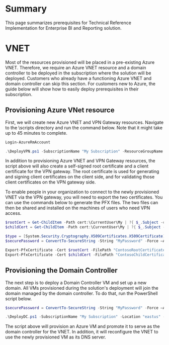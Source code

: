 ﻿# Summary
This page summarizes prerequisites for Technical Reference Implementation for Enterprise BI and Reporting solution. 

# VNET

Most of the resources provisioned will be placed in a pre-existing Azure VNET. Therefore, we require an Azure VNET resource and a domain controller to be deployed in the subscription where the solution will be deployed. Customers who already have a functioning Azure VNET and domain controller can skip this section. For customers new to Azure, the guide below will show how to easily deploy prerequisites in their subscription.

## Provisioning Azure VNet resource

First, we will create new Azure VNET and VPN Gateway resources. Navigate to the <source root>\scripts directory and run the command below. Note that it might take up to 45 minutes to complete.

```PowerShell
Login-AzureRmAccount

.\DeployVPN.ps1 -SubscriptionName "My Subscription" -ResourceGroupName "ContosoVNetGroup" -Location "eastus" -VNetName "ContosoVNet" -VNetGatewayName "ContosoGateway" -AddressPrefix "10.254.0.0/16" -GatewaySubnetPrefix "10.254.1.0/24" -OnpremiseVPNClientSubnetPrefix "192.168.200.0/24" -RootCertificateName "ContosoRootCertificate" -ChildCertificateName "ContosoChildCertificate"
```

In addition to provisioning Azure VNET and VPN Gateway resources, the script above will also create a self-signed root certificate and a client certificate for the VPN gateway. The root certificate is used for generating and signing client certificates on the client side, and for validating those client certificates on the VPN gateway side.

To enable people in your organization to connect to the newly provisioned VNET via the VPN gateway, you will need to export the two certificates. You can use the commands below to generate the PFX files. The two files can then be shared and installed on the machines of users who need VPN access.

```PowerShell
$rootCert = Get-ChildItem -Path cert:\CurrentUser\My | ?{ $_.Subject -eq "CN=ContosoRootCertificate" }
$childCert = Get-ChildItem -Path cert:\CurrentUser\My | ?{ $_.Subject -eq "CN=ContosoChildCertificate" }

$type = [System.Security.Cryptography.X509Certificates.X509Certificate]::pfx
$securePassword = ConvertTo-SecureString -String "MyPassword" -Force –AsPlainText

Export-PfxCertificate -Cert $rootCert -FilePath "ContosoRootCertificate.pfx" -Password $securePassword -Verbose
Export-PfxCertificate -Cert $childCert -FilePath "ContosoChildCertificate.pfx" -Password $securePassword -Verbose
```

## Provisioning the Domain Controller

The next step is to deploy a Domain Controller VM and set up a new domain. All VMs provisioned during the solution's deployment will join the domain managed by the domain controller. To do that, run the PowerShell script below.

```PowerShell
$securePassword = ConvertTo-SecureString -String "MyPassword" -Force –AsPlainText

.\DeployDC.ps1 -SubscriptionName "My Subscription" -Location "eastus" -ResourceGroupName "ContosoVNetGroup" -VNetName "ContosoVNet" -DomainName "contosodomain.ms" -DomainUserName "MyUser" -DomainUserPassword $securePassword
```

The script above will provision an Azure VM and promote it to serve as the domain controller for the VNET. In addition, it will reconfigure the VNET to use the newly provisioned VM as its DNS server.